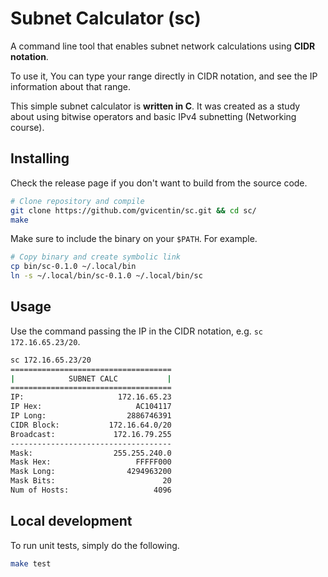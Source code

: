 # Subnet Calculator (sc)

A command line tool that enables subnet network calculations using **CIDR notation**.

To use it, You can type your range directly in CIDR notation, and see the IP
information about that range.

This simple subnet calculator is **written in C**. It was created as a study about using
bitwise operators and basic IPv4 subnetting (Networking course).

## Installing

Check the release page if you don't want to build from
the source code.

```sh
# Clone repository and compile
git clone https://github.com/gvicentin/sc.git && cd sc/
make
```

Make sure to include the binary on your `$PATH`.
For example.

```sh
# Copy binary and create symbolic link
cp bin/sc-0.1.0 ~/.local/bin
ln -s ~/.local/bin/sc-0.1.0 ~/.local/bin/sc
```

## Usage

Use the command passing the IP in the CIDR notation,
e.g. `sc 172.16.65.23/20`.

```sh
sc 172.16.65.23/20
====================================
|            SUBNET CALC           |
====================================
IP:                     172.16.65.23
IP Hex:                     AC104117
IP Long:                  2886746391
CIDR Block:           172.16.64.0/20
Broadcast:             172.16.79.255
------------------------------------
Mask:                  255.255.240.0
Mask Hex:                   FFFFF000
Mask Long:                4294963200
Mask Bits:                        20
Num of Hosts:                   4096
```


## Local development

To run unit tests, simply do the following.

```sh
make test
```